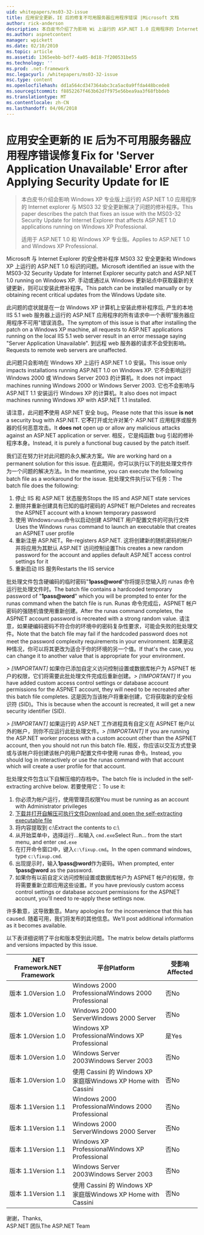 ```yaml
---
uid: whitepapers/ms03-32-issue
title: 应用安全更新，IE 后的修复不可用服务器应用程序错误 |Microsoft 文档
author: rick-anderson
description: 本白皮书介绍了为影响 Wi 上运行的 ASP.NET 1.0 应用程序的 Internet 资源管理器与 MS03 32 安全更新解决了问题的修补程序...
ms.author: aspnetcontent
manager: wpickett
ms.date: 02/10/2010
ms.topic: article
ms.assetid: 1365eebb-bdf7-4a05-8d18-7f200531be55
ms.technology: ''
ms.prod: .net-framework
msc.legacyurl: /whitepapers/ms03-32-issue
msc.type: content
ms.openlocfilehash: dd1a564cd347364abc3ca5ac0a9ffda448bcede8
ms.sourcegitcommit: f8852267f463b62d7f975e56bea9aa3f68fbbdeb
ms.translationtype: MT
ms.contentlocale: zh-CN
ms.lasthandoff: 04/06/2018
---
```

<a name="fix-for-server-application-unavailable-error-after-applying-security-update-for-ie"></a><span data-ttu-id="6975f-103">应用安全更新的 IE 后为不可用服务器应用程序错误修复</span><span class="sxs-lookup"><span data-stu-id="6975f-103">Fix for 'Server Application Unavailable' Error after Applying Security Update for IE</span></span>
====================
> <span data-ttu-id="6975f-104">本白皮书介绍会影响 Windows XP 专业版上运行的 ASP.NET 1.0 应用程序的 Internet explorer 与 MS03 32 安全更新解决了问题的修补程序。</span><span class="sxs-lookup"><span data-stu-id="6975f-104">This paper describes the patch that fixes an issue with the MS03-32 Security Update for Internet Explorer that affects ASP.NET 1.0 applications running on Windows XP Professional.</span></span>
> 
> <span data-ttu-id="6975f-105">适用于 ASP.NET 1.0 和 Windows XP 专业版。</span><span class="sxs-lookup"><span data-stu-id="6975f-105">Applies to ASP.NET 1.0 and Windows XP Professional.</span></span>


<span data-ttu-id="6975f-106">Microsoft 与 Internet Explorer 的安全修补程序 MS03 32 安全更新和 Windows XP 上运行的 ASP.NET 1.0 标识的问题。</span><span class="sxs-lookup"><span data-stu-id="6975f-106">Microsoft identified an issue with the MS03-32 Security Update for Internet Explorer security patch and ASP.NET 1.0 running on Windows XP.</span></span> <span data-ttu-id="6975f-107">手动或通过从 Windows 更新站点中获取最新的关键更新，则可以安装此修补程序。</span><span class="sxs-lookup"><span data-stu-id="6975f-107">This patch can be installed manually or by obtaining recent critical updates from the Windows Update site.</span></span>

<span data-ttu-id="6975f-108">此问题的症状就是在一台 Windows XP 计算机上安装此修补程序后, 产生的本地 IIS 5.1 web 服务器上运行的 ASP.NET 应用程序的所有请求中一个表明"服务器应用程序不可用"错误消息。</span><span class="sxs-lookup"><span data-stu-id="6975f-108">The symptom of this issue is that after installing the patch on a Windows XP machine, all requests to ASP.NET applications running on the local IIS 5.1 web server result in an error message saying "Server Application Unavailable".</span></span> <span data-ttu-id="6975f-109">到远程 web 服务器的请求不会受到影响。</span><span class="sxs-lookup"><span data-stu-id="6975f-109">Requests to remote web servers are unaffected.</span></span>

<span data-ttu-id="6975f-110">此问题只会影响在 Windows XP 上运行 ASP.NET 1.0 安装。</span><span class="sxs-lookup"><span data-stu-id="6975f-110">This issue only impacts installations running ASP.NET 1.0 on Windows XP.</span></span> <span data-ttu-id="6975f-111">它不会影响运行 Windows 2000 或 Windows Server 2003 的计算机。</span><span class="sxs-lookup"><span data-stu-id="6975f-111">It does not impact machines running Windows 2000 or Windows Server 2003.</span></span> <span data-ttu-id="6975f-112">它也不会影响与 ASP.NET 1.1 安装运行 Windows XP 的计算机。</span><span class="sxs-lookup"><span data-stu-id="6975f-112">It also does not impact machines running Windows XP with ASP.NET 1.1 installed.</span></span>

<span data-ttu-id="6975f-113">请注意，此问题**不**使用 ASP.NET 安全 bug。</span><span class="sxs-lookup"><span data-stu-id="6975f-113">Please note that this issue **is not** a security bug with ASP.NET.</span></span> <span data-ttu-id="6975f-114">它**不**打开或允许对某个 ASP.NET 应用程序或服务器的任何恶意攻击。</span><span class="sxs-lookup"><span data-stu-id="6975f-114">It **does not** open up or allow any malicious attacks against an ASP.NET application or server.</span></span> <span data-ttu-id="6975f-115">相反，它是纯函数 bug 引起的修补程序本身。</span><span class="sxs-lookup"><span data-stu-id="6975f-115">Instead, it is purely a functional bug caused by the patch itself.</span></span>

<span data-ttu-id="6975f-116">我们正在努力针对此问题的永久解决方案。</span><span class="sxs-lookup"><span data-stu-id="6975f-116">We are working hard on a permanent solution for this issue.</span></span> <span data-ttu-id="6975f-117">在此期间，你可以执行以下的批处理文件作为一个问题的解决方法。</span><span class="sxs-lookup"><span data-stu-id="6975f-117">In the meantime, you can execute the following batch file as a workaround for the issue.</span></span> <span data-ttu-id="6975f-118">批处理文件执行以下任务：</span><span class="sxs-lookup"><span data-stu-id="6975f-118">The batch file does the following:</span></span>

1. <span data-ttu-id="6975f-119">停止 IIS 和 ASP.NET 状态服务</span><span class="sxs-lookup"><span data-stu-id="6975f-119">Stops the IIS and ASP.NET state services</span></span>
2. <span data-ttu-id="6975f-120">删除并重新创建具有已知的临时密码的 ASPNET 帐户</span><span class="sxs-lookup"><span data-stu-id="6975f-120">Deletes and recreates the ASPNET account with a known temporary password</span></span>
3. <span data-ttu-id="6975f-121">使用 Windows`runas`命令以启动创建 ASPNET 用户配置文件的可执行文件</span><span class="sxs-lookup"><span data-stu-id="6975f-121">Uses the Windows `runas` command to launch an executable that creates an ASPNET user profile</span></span>
4. <span data-ttu-id="6975f-122">重新注册 ASP.NET。</span><span class="sxs-lookup"><span data-stu-id="6975f-122">Re-registers ASP.NET.</span></span> <span data-ttu-id="6975f-123">这将创建新的随机密码的帐户并将应用为其默认 ASP.NET 访问控制设置</span><span class="sxs-lookup"><span data-stu-id="6975f-123">This creates a new random password for the account and applies default ASP.NET access control settings for it</span></span>
5. <span data-ttu-id="6975f-124">重新启动 IIS 服务</span><span class="sxs-lookup"><span data-stu-id="6975f-124">Restarts the IIS service</span></span>

<span data-ttu-id="6975f-125">批处理文件包含硬编码的临时密码"<strong>1pass@word</strong>"你将提示您输入的 runas 命令运行批处理文件时。</span><span class="sxs-lookup"><span data-stu-id="6975f-125">The batch file contains a hardcoded temporary password of "<strong>1pass@word</strong>" which you will be prompted to enter for the runas command when the batch file is run.</span></span> <span data-ttu-id="6975f-126">Runas 命令完成后，ASPNET 帐户密码的强随机值使用重新创建。</span><span class="sxs-lookup"><span data-stu-id="6975f-126">After the runas command completes, the ASPNET account password is recreated with a strong random value.</span></span> <span data-ttu-id="6975f-127">请注意，如果硬编码密码不符合你的环境中的密码复杂性要求，可能会失败的批处理文件。</span><span class="sxs-lookup"><span data-stu-id="6975f-127">Note that the batch file may fail if the hardcoded password does not meet the password complexity requirements in your environment.</span></span> <span data-ttu-id="6975f-128">如果是这种情况，你可以将其更改为适合于你的环境的另一个值。</span><span class="sxs-lookup"><span data-stu-id="6975f-128">If that's the case, you can change it to another value that is appropriate for your environment.</span></span>

<span data-ttu-id="6975f-129">*> [!IMPORTANT]* 如果你已添加自定义访问控制设置或数据库帐户为 ASPNET 帐户的权限，它们将需要此批处理文件完成后重新创建。</span><span class="sxs-lookup"><span data-stu-id="6975f-129">*> [!IMPORTANT]* If you have added custom access control settings or database account permissions for the ASPNET account, they will need to be recreated after this batch file completes.</span></span> <span data-ttu-id="6975f-130">这是因为当该帐户将重新创建，它将获取新的安全标识符 (SID)。</span><span class="sxs-lookup"><span data-stu-id="6975f-130">This is because when the account is recreated, it will get a new security identifier (SID).</span></span>

<span data-ttu-id="6975f-131">*> [!IMPORTANT]* 如果运行的 ASP.NET 工作进程具有自定义在 ASPNET 帐户以外的帐户，则你不应运行此批处理文件。</span><span class="sxs-lookup"><span data-stu-id="6975f-131">*> [!IMPORTANT]* If you are running the ASP.NET worker process with a custom account other than the ASPNET account, then you should not run this batch file.</span></span> <span data-ttu-id="6975f-132">相反，你应该以交互方式登录或与该帐户将创建该帐户的用户配置文件中使用 runas 命令。</span><span class="sxs-lookup"><span data-stu-id="6975f-132">Instead, you should log in interactively or use the runas command with that account which will create a user profile for that account.</span></span>

<span data-ttu-id="6975f-133">批处理文件包含以下自解压缩的存档中。</span><span class="sxs-lookup"><span data-stu-id="6975f-133">The batch file is included in the self-extracting archive below.</span></span> <span data-ttu-id="6975f-134">若要使用它：</span><span class="sxs-lookup"><span data-stu-id="6975f-134">To use it:</span></span>

1. <span data-ttu-id="6975f-135">你必须为帐户运行，使用管理员权限</span><span class="sxs-lookup"><span data-stu-id="6975f-135">You must be running as an account with Administrator privileges</span></span>
2. [<span data-ttu-id="6975f-136">下载并打开自解压可执行文件</span><span class="sxs-lookup"><span data-stu-id="6975f-136">Download and open the self-extracting executable file</span></span>](ms03-32-issue/_static/fixup1.exe)
3. <span data-ttu-id="6975f-137">将内容提取到 c:\\</span><span class="sxs-lookup"><span data-stu-id="6975f-137">Extract the contents to c:\\</span></span>
4. <span data-ttu-id="6975f-138">从开始菜单中，选择运行...和输入 `cmd.exe`</span><span class="sxs-lookup"><span data-stu-id="6975f-138">Select Run... from the start menu, and enter `cmd.exe`</span></span>
5. <span data-ttu-id="6975f-139">在打开命令窗口中，键入`c:\fixup.cmd`。</span><span class="sxs-lookup"><span data-stu-id="6975f-139">In the open command windows, type `c:\fixup.cmd`.</span></span>
6. <span data-ttu-id="6975f-140">出现提示时，输入<strong>1pass@word</strong>作为密码。</span><span class="sxs-lookup"><span data-stu-id="6975f-140">When prompted, enter <strong>1pass@word</strong> as the password.</span></span>
7. <span data-ttu-id="6975f-141">如果你有以前自定义访问控制设置或数据库帐户为 ASPNET 帐户的权限，你将需要重新立即应用这些设置。</span><span class="sxs-lookup"><span data-stu-id="6975f-141">If you have previously custom access control settings or database account permissions for the ASPNET account, you'll need to re-apply these settings now.</span></span>

<span data-ttu-id="6975f-142">许多歉意，这导致歉意。</span><span class="sxs-lookup"><span data-stu-id="6975f-142">Many apologies for the inconvenience that this has caused.</span></span> <span data-ttu-id="6975f-143">随着可用，我们将发布的其他信息。</span><span class="sxs-lookup"><span data-stu-id="6975f-143">We'll post additional information as it becomes available.</span></span>

<span data-ttu-id="6975f-144">以下表详细说明了平台和版本受到此问题。</span><span class="sxs-lookup"><span data-stu-id="6975f-144">The matrix below details platforms and versions impacted by this issue.</span></span>

| <span data-ttu-id="6975f-145">.NET Framework</span><span class="sxs-lookup"><span data-stu-id="6975f-145">.NET Framework</span></span> | <span data-ttu-id="6975f-146">平台</span><span class="sxs-lookup"><span data-stu-id="6975f-146">Platform</span></span> | <span data-ttu-id="6975f-147">受影响</span><span class="sxs-lookup"><span data-stu-id="6975f-147">Affected</span></span> |
| --- | --- | --- |
| <span data-ttu-id="6975f-148">版本 1.0</span><span class="sxs-lookup"><span data-stu-id="6975f-148">Version 1.0</span></span> | <span data-ttu-id="6975f-149">Windows 2000 Professional</span><span class="sxs-lookup"><span data-stu-id="6975f-149">Windows 2000 Professional</span></span> | <span data-ttu-id="6975f-150">否</span><span class="sxs-lookup"><span data-stu-id="6975f-150">No</span></span> |
| <span data-ttu-id="6975f-151">版本 1.0</span><span class="sxs-lookup"><span data-stu-id="6975f-151">Version 1.0</span></span> | <span data-ttu-id="6975f-152">Windows 2000 Server</span><span class="sxs-lookup"><span data-stu-id="6975f-152">Windows 2000 Server</span></span> | <span data-ttu-id="6975f-153">否</span><span class="sxs-lookup"><span data-stu-id="6975f-153">No</span></span> |
| <span data-ttu-id="6975f-154">版本 1.0</span><span class="sxs-lookup"><span data-stu-id="6975f-154">Version 1.0</span></span> | <span data-ttu-id="6975f-155">Windows XP Professional</span><span class="sxs-lookup"><span data-stu-id="6975f-155">Windows XP Professional</span></span> | <span data-ttu-id="6975f-156">是</span><span class="sxs-lookup"><span data-stu-id="6975f-156">Yes</span></span> |
| <span data-ttu-id="6975f-157">版本 1.0</span><span class="sxs-lookup"><span data-stu-id="6975f-157">Version 1.0</span></span> | <span data-ttu-id="6975f-158">Windows Server 2003</span><span class="sxs-lookup"><span data-stu-id="6975f-158">Windows Server 2003</span></span> | <span data-ttu-id="6975f-159">否</span><span class="sxs-lookup"><span data-stu-id="6975f-159">No</span></span> |
| <span data-ttu-id="6975f-160">版本 1.0</span><span class="sxs-lookup"><span data-stu-id="6975f-160">Version 1.0</span></span> | <span data-ttu-id="6975f-161">使用 Cassini 的 Windows XP 家庭版</span><span class="sxs-lookup"><span data-stu-id="6975f-161">Windows XP Home with Cassini</span></span> | <span data-ttu-id="6975f-162">否</span><span class="sxs-lookup"><span data-stu-id="6975f-162">No</span></span> |
| <span data-ttu-id="6975f-163">版本 1.1</span><span class="sxs-lookup"><span data-stu-id="6975f-163">Version 1.1</span></span> | <span data-ttu-id="6975f-164">Windows 2000 Professional</span><span class="sxs-lookup"><span data-stu-id="6975f-164">Windows 2000 Professional</span></span> | <span data-ttu-id="6975f-165">否</span><span class="sxs-lookup"><span data-stu-id="6975f-165">No</span></span> |
| <span data-ttu-id="6975f-166">版本 1.1</span><span class="sxs-lookup"><span data-stu-id="6975f-166">Version 1.1</span></span> | <span data-ttu-id="6975f-167">Windows 2000 Server</span><span class="sxs-lookup"><span data-stu-id="6975f-167">Windows 2000 Server</span></span> | <span data-ttu-id="6975f-168">否</span><span class="sxs-lookup"><span data-stu-id="6975f-168">No</span></span> |
| <span data-ttu-id="6975f-169">版本 1.1</span><span class="sxs-lookup"><span data-stu-id="6975f-169">Version 1.1</span></span> | <span data-ttu-id="6975f-170">Windows XP Professional</span><span class="sxs-lookup"><span data-stu-id="6975f-170">Windows XP Professional</span></span> | <span data-ttu-id="6975f-171">否</span><span class="sxs-lookup"><span data-stu-id="6975f-171">No</span></span> |
| <span data-ttu-id="6975f-172">版本 1.1</span><span class="sxs-lookup"><span data-stu-id="6975f-172">Version 1.1</span></span> | <span data-ttu-id="6975f-173">Windows Server 2003</span><span class="sxs-lookup"><span data-stu-id="6975f-173">Windows Server 2003</span></span> | <span data-ttu-id="6975f-174">否</span><span class="sxs-lookup"><span data-stu-id="6975f-174">No</span></span> |
| <span data-ttu-id="6975f-175">版本 1.1</span><span class="sxs-lookup"><span data-stu-id="6975f-175">Version 1.1</span></span> | <span data-ttu-id="6975f-176">使用 Cassini 的 Windows XP 家庭版</span><span class="sxs-lookup"><span data-stu-id="6975f-176">Windows XP Home with Cassini</span></span> | <span data-ttu-id="6975f-177">否</span><span class="sxs-lookup"><span data-stu-id="6975f-177">No</span></span> |

<span data-ttu-id="6975f-178">谢谢，</span><span class="sxs-lookup"><span data-stu-id="6975f-178">Thanks,</span></span>   
 <span data-ttu-id="6975f-179">ASP.NET 团队</span><span class="sxs-lookup"><span data-stu-id="6975f-179">The ASP.NET Team</span></span>
